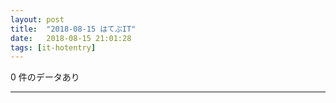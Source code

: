 ```yaml
---
layout: post
title:  "2018-08-15 はてぶIT"
date:   2018-08-15 21:01:28
tags: [it-hotentry]
---
```

0 件のデータあり

<hr>
